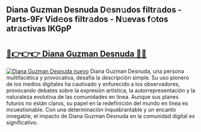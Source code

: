 ## Diana Guzman Desnuda D𝚎sn𝚞dos filtr𝚊dos - Parts-9Fr Vid𝚎os filtr𝚊dos - N𝚞evas f𝚘tos atr𝚊ctivas lKGpP

# <h2><a href="http://mb7fyk.tromn.icu/?c=Diana+Guzman+Desnuda">🔗👉👉👉 Diana Guzman Desnuda 🔗🔗</a></h2>

[![Diana Guzman Desnuda nuevo](https://i.imgur.com/pEAQMta.gif)](http://mb7fyk.tromn.icu/?c=Diana+Guzman+Desnuda)
Diana Guzman Desnuda, una persona multifacética y provocativa, desafía la descripción simple. Su uso pionero de los medios digitales ha cautivado y enfurecido a los observadores, provocando debates sobre la expresión artística, la autorrepresentación y la naturaleza evolutiva de las comunidades en línea. Aunque sus planes futuros no están claros, su papel en la redefinición del mundo en línea es incuestionable. Con una determinación inquebrantable y un encanto innegable, el impacto de Diana Guzman Desnuda en la comunidad digital es significativo.
